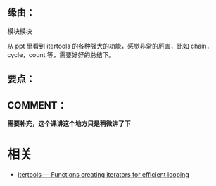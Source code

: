 
## 缘由：
模块模块




从 ppt 里看到 itertools 的各种强大的功能，感觉非常的厉害，比如 chain，cycle，count 等，需要好好的总结下。


## 要点：




## COMMENT：


**需要补充，这个课讲这个地方只是稍微讲了下**


# 相关
- [itertools — Functions creating iterators for efficient looping](https://docs.Python.org/3.6/library/itertools.html)
